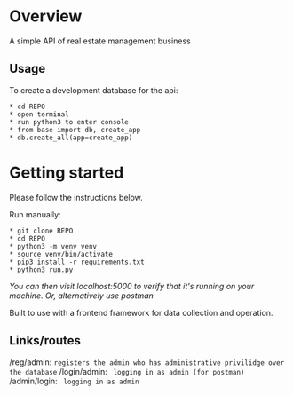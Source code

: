 # Overview

A simple API of real estate management business .

## Usage
To create a development database for the api:
```
* cd REPO
* open terminal
* run python3 to enter console
* from base import db, create_app
* db.create_all(app=create_app)
```

# Getting started

Please follow the instructions below.

Run manually:
```
* git clone REPO
* cd REPO
* python3 -m venv venv
* source venv/bin/activate
* pip3 install -r requirements.txt
* python3 run.py 
```
*You can then visit localhost:5000 to verify that it's running on your machine. Or, alternatively use postman*

Built to use with a frontend framework for data collection and operation.

## Links/routes

/reg/admin: ``` registers the admin who has administrative privilidge over the database ```
/login/admin: ``` logging in as admin (for postman)```
/admin/login: ``` logging in as admin```


